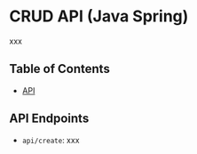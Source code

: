 # CRUD API (Java Spring)

xxx

## Table of Contents

- [API](#api-endpoints)

## API Endpoints

- `api/create`: xxx
